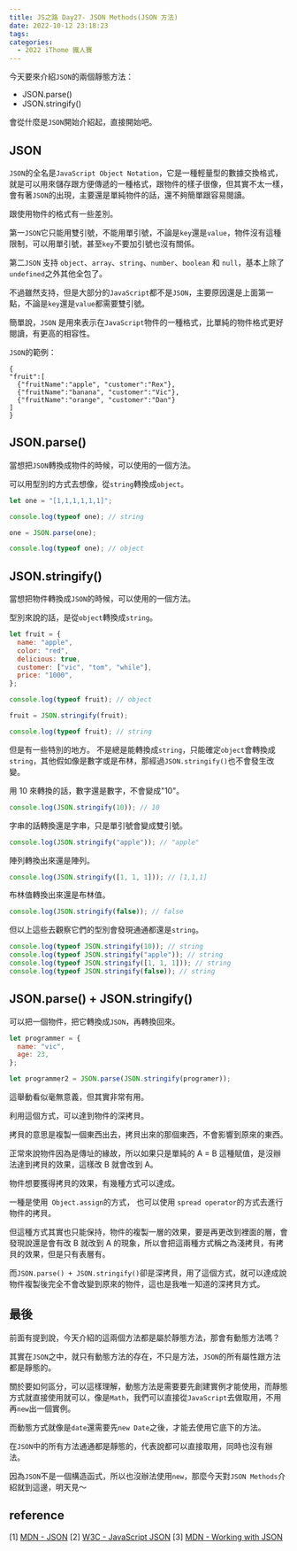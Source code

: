 ```yaml
---
title: JS之路 Day27- JSON Methods(JSON 方法)
date: 2022-10-12 23:18:23
tags:
categories:
  - 2022 iThome 鐵人賽
---
```


今天要來介紹`JSON`的兩個靜態方法：

- JSON.parse()
- JSON.stringify()

會從什麼是`JSON`開始介紹起，直接開始吧。

<!--more-->

## JSON

`JSON`的全名是`JavaScript Object Notation`，它是一種輕量型的數據交換格式，就是可以用來儲存跟方便傳遞的一種格式，跟物件的樣子很像，但其實不太一樣，會有著`JSON`的出現，主要還是單純物件的話，還不夠簡單跟容易閱讀。

跟使用物件的格式有一些差別。

第一`JSON`它只能用雙引號，不能用單引號，不論是`key`還是`value`，物件沒有這種限制，可以用單引號，甚至`key`不要加引號也沒有關係。

第二`JSON` 支持 `object`、`array`、`string`、`number`、`boolean` 和 `null`，基本上除了`undefined`之外其他全包了。

不過雖然支持，但是大部分的`JavaScript`都不是`JSON`，主要原因還是上面第一點，不論是`key`還是`value`都需要雙引號。

簡單說，`JSON` 是用來表示在`JavaScript`物件的一種格式，比單純的物件格式更好閱讀，有更高的相容性。

`JSON`的範例：

```
{
"fruit":[
  {"fruitName":"apple", "customer":"Rex"},
  {"fruitName":"banana", "customer":"Vic"},
  {"fruitName":"orange", "customer":"Dan"}
]
}
```

## JSON.parse()

當想把`JSON`轉換成物件的時候，可以使用的一個方法。

可以用型別的方式去想像，從`string`轉換成`object`。

```javascript
let one = "[1,1,1,1,1,1]";

console.log(typeof one); // string

one = JSON.parse(one);

console.log(typeof one); // object
```

## JSON.stringify()

當想把物件轉換成`JSON`的時候，可以使用的一個方法。

型別來說的話，是從`object`轉換成`string`。

```javascript
let fruit = {
  name: "apple",
  color: "red",
  delicious: true,
  customer: ["vic", "tom", "while"],
  price: "1000",
};

console.log(typeof fruit); // object

fruit = JSON.stringify(fruit);

console.log(typeof fruit); // string
```

但是有一些特別的地方。
不是總是能轉換成`string`，只能確定`object`會轉換成`string`，其他假如像是數字或是布林，那經過`JSON.stringify()`也不會發生改變。

用 10 來轉換的話，數字還是數字，不會變成"10"。

```javascript
console.log(JSON.stringify(10)); // 10
```

字串的話轉換還是字串，只是單引號會變成雙引號。

```javascript
console.log(JSON.stringify("apple")); // "apple"
```

陣列轉換出來還是陣列。

```javascript
console.log(JSON.stringify([1, 1, 1])); // [1,1,1]
```

布林值轉換出來還是布林值。

```javascript
console.log(JSON.stringify(false)); // false
```

但以上這些去觀察它們的型別會發現通通都還是`string`。

```javascript
console.log(typeof JSON.stringify(10)); // string
console.log(typeof JSON.stringify("apple")); // string
console.log(typeof JSON.stringify([1, 1, 1])); // string
console.log(typeof JSON.stringify(false)); // string
```

## JSON.parse() + JSON.stringify()

可以把一個物件，把它轉換成`JSON`，再轉換回來。

```javascript
let programmer = {
  name: "vic",
  age: 23,
};

let programmer2 = JSON.parse(JSON.stringify(programer));
```

這舉動看似毫無意義，但其實非常有用。

利用這個方式，可以達到物件的深拷貝。

拷貝的意思是複製一個東西出去，拷貝出來的那個東西，不會影響到原來的東西。

正常來說物件因為是傳址的緣故，所以如果只是單純的 A = B 這種賦值，是沒辦法達到拷貝的效果，這樣改 B 就會改到 A。

物件想要獲得拷貝的效果，有幾種方式可以達成。

一種是使用` Object.assign`的方式，
也可以使用 `spread operator`的方式去進行物件的拷貝。

但這種方式其實也只能保持，物件的複製一層的效果，要是再更改到裡面的層，會發現說還是會有改 B 就改到 A 的現象，所以會把這兩種方式稱之為淺拷貝，有拷貝的效果，但是只有表層有。

而`JSON.parse() + JSON.stringify()`卻是深拷貝，用了這個方式，就可以達成說物件複製後完全不會改變到原來的物件，這也是我唯一知道的深拷貝方式。

## 最後

前面有提到說，今天介紹的這兩個方法都是屬於靜態方法，那會有動態方法嗎？

其實在`JSON`之中，就只有動態方法的存在，不只是方法，`JSON`的所有屬性跟方法都是靜態的。

關於要如何區分，可以這樣理解，動態方法是需要要先創建實例才能使用，而靜態方式就直接使用就可以，像是`Math`，我們可以直接從`JavaScript`去做取用，不用再`new`出一個實例。

而動態方式就像是`date`還需要先`new Date`之後，才能去使用它底下的方法。

在`JSON`中的所有方法通通都是靜態的，代表說都可以直接取用，同時也沒有辦法。

因為`JSON`不是一個構造函式，所以也沒辦法使用`new`，那麼今天對`JSON Methods`介紹就到這邊，明天見～

## reference

[1] [MDN - JSON](https://developer.mozilla.org/en-US/docs/Web/JavaScript/Reference/Global_Objects/JSON)
[2] [W3C - JavaScript JSON](https://www.w3schools.com/js/js_json.asp)
[3] [MDN - Working with JSON](https://developer.mozilla.org/en-US/docs/Learn/JavaScript/Objects/JSON)
